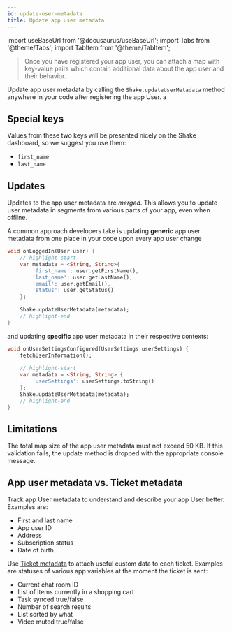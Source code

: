 ```yaml
---
id: update-user-metadata
title: Update app user metadata
---
```

import useBaseUrl from '@docusaurus/useBaseUrl';
import Tabs from '@theme/Tabs';
import TabItem from '@theme/TabItem';

>Once you have registered your app user, you can attach a map with key-value pairs which contain
additional data about the app user and their behavior.

Update app user metadata by calling the `Shake.updateUserMetadata` method anywhere in your code
after registering the app User.
a
## Special keys

Values from these two keys will be presented nicely on the Shake dashboard, so we suggest you use them:
* `first_name`
* `last_name`

## Updates

Updates to the app user metadata are _merged_.
This allows you to update
user metadata in segments from various parts of your app, even when offline.

A common approach developers take is updating **generic** app user metadata from one place in your code upon every app user change

```dart title="main.dart"
void onLoggedIn(User user) {
    // highlight-start
    var metadata = <String, String>{
        'first_name': user.getFirstName(),
        'last_name': user.getLastName(),
        'email': user.getEmail(),
        'status': user.getStatus()
    };
    
    Shake.updateUserMetadata(metadata);
    // highlight-end
}
```

and updating **specific** app user metadata in their respective contexts:

```dart title="main.dart"
void onUserSettingsConfigured(UserSettings userSettings) {
    fetchUserInformation();
    
    // highlight-start
    var metadata = <String, String> { 
        'userSettings': userSettings.toString() 
    };
    Shake.updateUserMetadata(metadata);
    // highlight-end
}
```

## Limitations

The total map size of the app user metadata must not exceed 50 KB.
If this validation fails, the update method is dropped with the appropriate console message.

## App user metadata vs. Ticket metadata

Track app User metadata to understand and describe your app User better. Examples are:

* First and last name
* App user ID
* Address
* Subscription status
* Date of birth

Use [Ticket metadata](/flutter/configuration-and-data/ticket-metadata) to attach useful custom data to each ticket. Examples are statuses of various app variables at the moment the ticket is sent:

* Current chat room ID
* List of items currently in a shopping cart
* Task synced true/false
* Number of search results
* List sorted by what
* Video muted true/false

